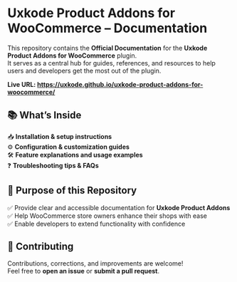 # Uxkode Product Addons for WooCommerce – Documentation

This repository contains the **Official Documentation** for the **Uxkode Product Addons for WooCommerce** plugin.  
It serves as a central hub for guides, references, and resources to help users and developers get the most out of the plugin.

**Live URL: https://uxkode.github.io/uxkode-product-addons-for-woocommerce/**


## 📚 What’s Inside

📥 **Installation & setup instructions**  
⚙️ **Configuration & customization guides**  
🛠️ **Feature explanations and usage examples**  
❓ **Troubleshooting tips & FAQs** 



## 🎯 Purpose of this Repository

✅ Provide clear and accessible documentation for **Uxkode Product Addons**  
✅ Help WooCommerce store owners enhance their shops with ease  
✅ Enable developers to extend functionality with confidence  



## 🤝 Contributing

Contributions, corrections, and improvements are welcome!  
Feel free to **open an issue** or **submit a pull request**.
